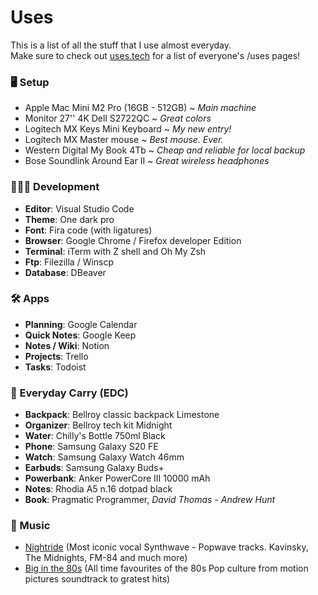 # Uses
This is a list of all the stuff that I use almost everyday.<br />
Make sure to check out [uses.tech](https://uses.tech/) for a list of everyone's /uses pages!

### 🖥 Setup
- Apple Mac Mini M2 Pro (16GB - 512GB) ~ *Main machine*
- Monitor 27'' 4K Dell S2722QC ~ *Great colors*
- Logitech MX Keys Mini Keyboard ~ *My new entry!*
- Logitech MX Master mouse ~ *Best mouse. Ever.*
- Western Digital My Book 4Tb ~ *Cheap and reliable for local backup*
- Bose Soundlink Around Ear II ~ *Great wireless headphones*

### 👨🏻‍💻 Development
- **Editor**: Visual Studio Code
- **Theme**: One dark pro
- **Font**: Fira code (with ligatures)
- **Browser**: Google Chrome / Firefox developer Edition
- **Terminal**: iTerm with Z shell and Oh My Zsh
- **Ftp**: Filezilla / Winscp
- **Database**: DBeaver

### 🛠️ Apps
- **Planning**: Google Calendar
- **Quick Notes**: Google Keep
- **Notes / Wiki**: Notion
- **Projects**: Trello
- **Tasks**: Todoist

### 🎒 Everyday Carry (EDC)
- **Backpack**: Bellroy classic backpack Limestone
- **Organizer**: Bellroy tech kit Midnight
- **Water**: Chilly's Bottle 750ml Black
- **Phone**: Samsung Galaxy S20 FE
- **Watch**: Samsung Galaxy Watch 46mm
- **Earbuds**: Samsung Galaxy Buds+
- **Powerbank**: Anker PowerCore III 10000 mAh
- **Notes**: Rhodia A5 n.16 dotpad black
- **Book**: Pragmatic Programmer, *David Thomas - Andrew Hunt*

### 🎹 Music
- [Nightride](https://open.spotify.com/playlist/3vWjWKZNWtlNc8BhT6YxOH) (Most iconic vocal Synthwave - Popwave tracks. Kavinsky, The Midnights, FM-84 and much more)
- [Big in the 80s](https://open.spotify.com/playlist/2TAdvje5W9GpVwTB7hHs4B) (All time favourites of the 80s Pop culture from motion pictures soundtrack to gratest hits)
